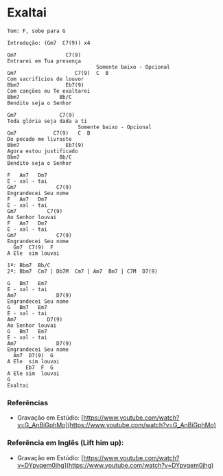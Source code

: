 # Exaltai

```
Tom: F, sobe para G
```

```
Introdução: (Gm7  C7(9)) x4
```

```
Gm7                C7(9)
Entrarei em Tua presença
                             Somente baixo - Opcional
Gm7                   C7(9)  C  B
Com sacrifícios de louvor
Bbm7               Eb7(9)
Com canções eu Te exaltarei
Bbm7             Bb/C
Bendito seja o Senhor

Gm7              C7(9)
Toda glória seja dada a ti
                       Somente baixo - Opcional
Gm7            C7(9)   C  B
Do pecado me livraste
Bbm7               Eb7(9)
Agora estou justificado
Bbm7             Bb/C
Bendito seja o Senhor

F   Am7   Dm7
E - xal - tai
Gm7             C7(9)
Engrandecei Seu nome
F   Am7   Dm7
E - xal - tai
Gm7          C7(9)
Ao Senhor louvai
F   Am7   Dm7
E - xal - tai
Gm7             C7(9)
Engrandecei Seu nome
  Gm7  C7(9)  F
A Ele  sim louvai

1ª: Bbm7  Bb/C
2ª: Bbm7  Cm7 | Db7M  Cm7 | Am7  Bm7 | C7M  D7(9)

G   Bm7   Em7
E - xal - tai
Am7             D7(9)
Engrandecei Seu nome
G   Bm7   Em7
E - xal - tai
Am7          D7(9)
Ao Senhor louvai
G   Bm7   Em7
E - xal - tai
Am7             D7(9)
Engrandecei Seu nome
  Am7  D7(9)  G
A Ele  sim louvai
      Eb7  F  G
A Ele sim  louvai
G
Exaltai
```

### Referências

* Gravação em Estúdio: [https://www.youtube.com/watch?v=G_AnBiGphMo](https://www.youtube.com/watch?v=G_AnBiGphMo)

### Referência em Inglês (Lift him up):

* Gravação em Estúdio: [https://www.youtube.com/watch?v=DYpvqem0jhg](https://www.youtube.com/watch?v=DYpvqem0jhg)
